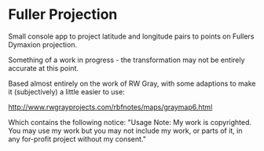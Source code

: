 # Fuller Projection

Small console app to project latitude and longitude pairs to points on Fullers Dymaxion projection.

Something of a work in progress - the transformation may not be entirely accurate at this point.

Based almost entirely on the work of RW Gray, with some adaptions to make it (subjectively) a little easier to use:

http://www.rwgrayprojects.com/rbfnotes/maps/graymap6.html

Which contains the following notice: "Usage Note: My work is copyrighted. You may use my work but you may not include my work, or parts of it, in any for-profit project without my consent."
